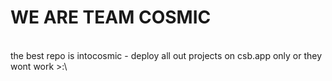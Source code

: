 # WE ARE TEAM COSMIC
<br>
the best repo is intocosmic - deploy all out projects on csb.app only or they wont work >:\
